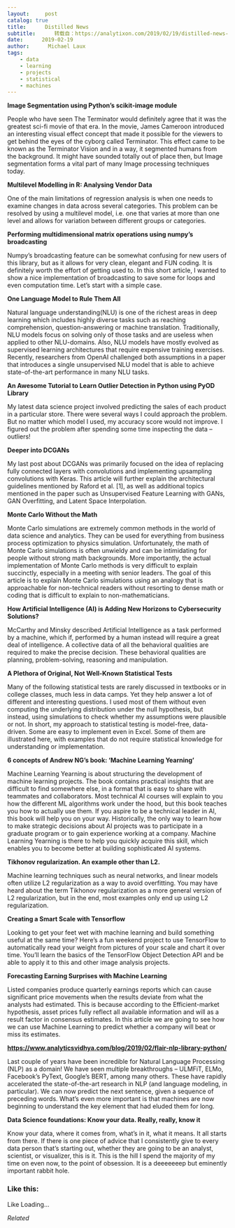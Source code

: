 ```yaml
---
layout:     post
catalog: true
title:      Distilled News
subtitle:      转载自：https://analytixon.com/2019/02/19/distilled-news-981/
date:      2019-02-19
author:      Michael Laux
tags:
    - data
    - learning
    - projects
    - statistical
    - machines
---
```


**Image Segmentation using Python’s scikit-image module**

People who have seen The Terminator would definitely agree that it was the greatest sci-fi movie of that era. In the movie, James Cameroon introduced an interesting visual effect concept that made it possible for the viewers to get behind the eyes of the cyborg called Terminator. This effect came to be known as the Terminator Vision and in a way, it segmented humans from the background. It might have sounded totally out of place then, but Image segmentation forms a vital part of many Image processing techniques today.

**Multilevel Modelling in R: Analysing Vendor Data**

One of the main limitations of regression analysis is when one needs to examine changes in data across several categories. This problem can be resolved by using a multilevel model, i.e. one that varies at more than one level and allows for variation between different groups or categories.

**Performing multidimensional matrix operations using numpy’s broadcasting**

Numpy’s broadcasting feature can be somewhat confusing for new users of this library, but as it allows for very clean, elegant and FUN coding. It is definitely worth the effort of getting used to. In this short article, I wanted to show a nice implementation of broadcasting to save some for loops and even computation time. Let’s start with a simple case.

**One Language Model to Rule Them All**

Natural language understanding(NLU) is one of the richest areas in deep learning which includes highly diverse tasks such as reaching comprehension, question-answering or machine translation. Traditionally, NLU models focus on solving only of those tasks and are useless when applied to other NLU-domains. Also, NLU models have mostly evolved as supervised learning architectures that require expensive training exercises. Recently, researchers from OpenAI challenged both assumptions in a paper that introduces a single unsupervised NLU model that is able to achieve state-of-the-art performance in many NLU tasks.

**An Awesome Tutorial to Learn Outlier Detection in Python using PyOD Library**

My latest data science project involved predicting the sales of each product in a particular store. There were several ways I could approach the problem. But no matter which model I used, my accuracy score would not improve. I figured out the problem after spending some time inspecting the data – outliers!

**Deeper into DCGANs**

My last post about DCGANs was primarily focused on the idea of replacing fully connected layers with convolutions and implementing upsampling convolutions with Keras. This article will further explain the architectural guidelines mentioned by Raford et al. [1], as well as additional topics mentioned in the paper such as Unsupervised Feature Learning with GANs, GAN Overfitting, and Latent Space Interpolation.

**Monte Carlo Without the Math**

Monte Carlo simulations are extremely common methods in the world of data science and analytics. They can be used for everything from business process optimization to physics simulation. Unfortunately, the math of Monte Carlo simulations is often unwieldy and can be intimidating for people without strong math backgrounds. More importantly, the actual implementation of Monte Carlo methods is very difficult to explain succinctly, especially in a meeting with senior leaders. The goal of this article is to explain Monte Carlo simulations using an analogy that is approachable for non-technical readers without resorting to dense math or coding that is difficult to explain to non-mathematicians.

**How Artificial Intelligence (AI) is Adding New Horizons to Cybersecurity Solutions?**

McCarthy and Minsky described Artificial Intelligence as a task performed by a machine, which if, performed by a human instead will require a great deal of intelligence. A collective data of all the behavioral qualities are required to make the precise decision. These behavioral qualities are planning, problem-solving, reasoning and manipulation.

**A Plethora of Original, Not Well-Known Statistical Tests**

Many of the following statistical tests are rarely discussed in textbooks or in college classes, much less in data camps. Yet they help answer a lot of different and interesting questions. I used most of them without even computing the underlying distribution under the null hypothesis, but instead, using simulations to check whether my assumptions were plausible or not. In short, my approach to statistical testing is model-free, data-driven. Some are easy to implement even in Excel. Some of them are illustrated here, with examples that do not require statistical knowledge for understanding or implementation.

**6 concepts of Andrew NG’s book: ‘Machine Learning Yearning’**

Machine Learning Yearning is about structuring the development of machine learning projects. The book contains practical insights that are difficult to find somewhere else, in a format that is easy to share with teammates and collaborators. Most technical AI courses will explain to you how the different ML algorithms work under the hood, but this book teaches you how to actually use them. If you aspire to be a technical leader in AI, this book will help you on your way. Historically, the only way to learn how to make strategic decisions about AI projects was to participate in a graduate program or to gain experience working at a company. Machine Learning Yearning is there to help you quickly acquire this skill, which enables you to become better at building sophisticated AI systems.

**Tikhonov regularization. An example other than L2.**

Machine learning techniques such as neural networks, and linear models often utilize L2 regularization as a way to avoid overfitting. You may have heard about the term Tikhonov regularization as a more general version of L2 regularization, but in the end, most examples only end up using L2 regularization.

**Creating a Smart Scale with Tensorflow**

Looking to get your feet wet with machine learning and build something useful at the same time? Here’s a fun weekend project to use TensorFlow to automatically read your weight from pictures of your scale and chart it over time. You’ll learn the basics of the TensorFlow Object Detection API and be able to apply it to this and other image analysis projects.

**Forecasting Earning Surprises with Machine Learning**

Listed companies produce quarterly earnings reports which can cause significant price movements when the results deviate from what the analysts had estimated. This is because according to the Efficient-market hypothesis, asset prices fully reflect all available information and will as a result factor in consensus estimates. In this article we are going to see how we can use Machine Learning to predict whether a company will beat or miss its estimates.

**https://www.analyticsvidhya.com/blog/2019/02/flair-nlp-library-python/**

Last couple of years have been incredible for Natural Language Processing (NLP) as a domain! We have seen multiple breakthroughs – ULMFiT, ELMo, Facebook’s PyText, Google’s BERT, among many others. These have rapidly accelerated the state-of-the-art research in NLP (and language modeling, in particular). We can now predict the next sentence, given a sequence of preceding words. What’s even more important is that machines are now beginning to understand the key element that had eluded them for long.

**Data Science foundations: Know your data. Really, really, know it**

Know your data, where it comes from, what’s in it, what it means. It all starts from there. If there is one piece of advice that I consistently give to every data person that’s starting out, whether they are going to be an analyst, scientist, or visualizer, this is it. This is the hill I spend the majority of my time on even now, to the point of obsession. It is a deeeeeeep but eminently important rabbit hole.





### Like this:

Like Loading...


*Related*

